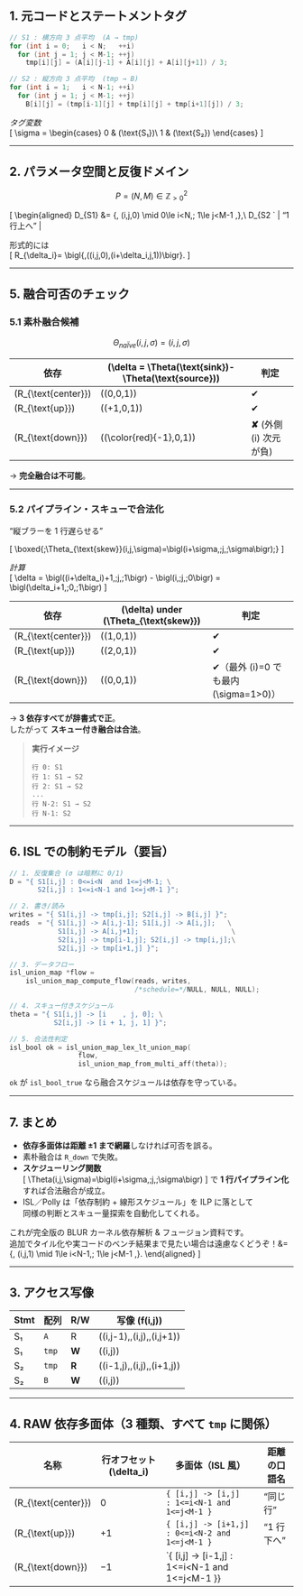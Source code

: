 ## 1. 元コードとステートメントタグ

```c
// S1 : 横方向 3 点平均  (A → tmp)
for (int i = 0;   i < N;   ++i)
  for (int j = 1; j < M-1; ++j)
    tmp[i][j] = (A[i][j-1] + A[i][j] + A[i][j+1]) / 3;

// S2 : 縦方向 3 点平均  (tmp → B)
for (int i = 1;   i < N-1; ++i)
  for (int j = 1; j < M-1; ++j)
    B[i][j] = (tmp[i-1][j] + tmp[i][j] + tmp[i+1][j]) / 3;
```

*タグ変数*  
\[
\sigma =
\begin{cases}
0 & (\text{S₁})\\
1 & (\text{S₂})
\end{cases}
\]

---

## 2. パラメータ空間と反復ドメイン
$$
P = { (N,M)\in\mathbb Z_{>0}^2 }
$$

\[
\begin{aligned}
D_{S1} &= \{\, (i,j,0) \mid 0\le i<N,\; 1\le j<M-1 \,\},\\
D_{S2 ` | “1 行上へ” |

形式的には  
\[
R_{\delta_i}= \bigl\{\,((i,j,0),(i+\delta_i,j,1))\bigr\}.
\]

---

## 5. 融合可否のチェック

### 5.1 素朴融合候補  
$$
\Theta_{naÏve}(i,j,\sigma)= (i, j, \sigma)
$$

| 依存 | \(\delta = \Theta(\text{sink})-\Theta(\text{source})\) | 判定 |
|------|--------------------------------------|------|
| \(R_{\text{center}}\) | \((0,0,1)\)  | ✔ |
| \(R_{\text{up}}\)     | \((+1,0,1)\) | ✔ |
| \(R_{\text{down}}\)   | \((\color{red}{-1},0,1)\) | **✘** (外側 \(i\) 次元が負) |

→ **完全融合は不可能**。

---

### 5.2 パイプライン・スキューで合法化  
“縦ブラーを 1 行遅らせる”

\[
\boxed{\;\Theta_{\text{skew}}(i,j,\sigma)=\bigl(i+\sigma,\;j,\;\sigma\bigr)\;}
\]

*計算*  
\[
\delta = \bigl((i+\delta_i)+1,\;j,\;1\bigr) - \bigl(i,\;j,\;0\bigr)
       = \bigl(\delta_i+1,\;0,\;1\bigr)
\]

| 依存 | \(\delta\) under \(\Theta_{\text{skew}}\) | 判定 |
|------|-------------------------------------------|------|
| \(R_{\text{center}}\) | \((1,0,1)\) | ✔ |
| \(R_{\text{up}}\)     | \((2,0,1)\) | ✔ |
| \(R_{\text{down}}\)   | \((0,0,1)\) | ✔（最外 \(i\)=0 でも最内 \(\sigma=1>0\)） |

→ **3 依存すべてが辞書式で正**。  
したがって **スキュー付き融合は合法**。

> **実行イメージ**  
> ```
> 行 0: S1
> 行 1: S1 → S2
> 行 2: S1 → S2
> ...
> 行 N-2: S1 → S2
> 行 N-1: S2
> ```

---

## 6. ISL での制約モデル（要旨）

```c
// 1. 反復集合 (σ は暗黙に 0/1)
D = "{ S1[i,j] : 0<=i<N  and 1<=j<M-1; \
       S2[i,j] : 1<=i<N-1 and 1<=j<M-1 }";

// 2. 書き/読み
writes = "{ S1[i,j] -> tmp[i,j]; S2[i,j] -> B[i,j] }";
reads  = "{ S1[i,j] -> A[i,j-1]; S1[i,j] -> A[i,j];   \
            S1[i,j] -> A[i,j+1];                       \
            S2[i,j] -> tmp[i-1,j]; S2[i,j] -> tmp[i,j];\
            S2[i,j] -> tmp[i+1,j] }";

// 3. データフロー
isl_union_map *flow =
    isl_union_map_compute_flow(reads, writes,
                               /*schedule=*/NULL, NULL, NULL);

// 4. スキュー付きスケジュール
theta = "{ S1[i,j] -> [i    , j, 0]; \
           S2[i,j] -> [i + 1, j, 1] }";

// 5. 合法性判定
isl_bool ok = isl_union_map_lex_lt_union_map(
                 flow,
                 isl_union_map_from_multi_aff(theta));
```

`ok` が `isl_bool_true` なら融合スケジュールは依存を守っている。

---

## 7. まとめ

* **依存多面体は距離 ±1 まで網羅**しなければ可否を誤る。  
* 素朴融合は `R_down` で失敗。  
* **スケジューリング関数**  
  \[
  \Theta(i,j,\sigma)=\bigl(i+\sigma,\;j,\;\sigma\bigr)
  \]
  で **1 行パイプライン化**すれば合法融合が成立。  
* ISL／Polly は「依存制約 + 線形スケジュール」を ILP に落として  
  同様の判断とスキュー量探索を自動化してくれる。

これが完全版の BLUR カーネル依存解析 & フュージョン資料です。  
追加でタイル化や実コードのベンチ結果まで見たい場合は遠慮なくどうぞ！&= \{\, (i,j,1) \mid 1\le i<N-1,\; 1\le j<M-1 \,\}.
\end{aligned}
\]

---

## 3. アクセス写像

| Stmt | 配列 | R/W | 写像 \(f(i,j)\) |
|------|------|-----|-----------------|
| S₁   | `A`   | R | \((i,j-1),\,(i,j),\,(i,j+1)\) |
| S₁   | `tmp` | **W** | \((i,j)\) |
| S₂   | `tmp` | **R** | \((i-1,j),\,(i,j),\,(i+1,j)\) |
| S₂   | `B`   | **W** | \((i,j)\) |

---

## 4. RAW 依存多面体（3 種類、すべて `tmp` に関係）

| 名称 | 行オフセット \(\delta_i\) | 多面体（ISL 風） | 距離の口語名 |
|------|--------------------------|------------------|--------------|
| \(R_{\text{center}}\) | 0  | `{ [i,j] -> [i,j]   : 1<=i<N-1 and 1<=j<M-1 }` | “同じ行” |
| \(R_{\text{up}}\)     | +1 | `{ [i,j] -> [i+1,j] : 0<=i<N-2 and 1<=j<M-1 }` | “1 行下へ” |
| \(R_{\text{down}}\)   | −1 | `{ [i,j] -> [i-1,j] : 1<=i<N-1 and 1<=j<M-1 }}
